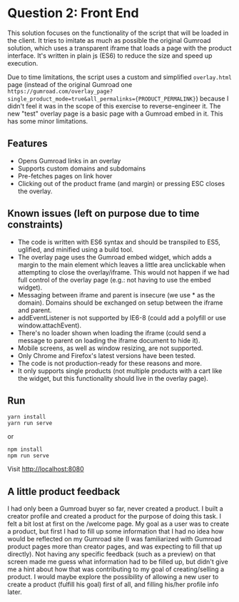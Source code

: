 # Question 2: Front End

This solution focuses on the functionality of the script that will be loaded in the client. It tries to imitate as much as possible the original Gumroad solution, which uses a transparent iframe that loads a page with the product interface. It's written in plain js (ES6) to reduce the size and speed up execution.

Due to time limitations, the script uses a custom and simplified `overlay.html` page (instead of the original Gumroad one `https://gumroad.com/overlay_page?single_product_mode=true&all_permalinks={PRODUCT_PERMALINK}`) because I didn't feel it was in the scope of this exercise to reverse-engineer it. The new "test" overlay page is a basic page with a Gumroad embed in it. This has some minor limitations.

## Features

- Opens Gumroad links in an overlay
- Supports custom domains and subdomains
- Pre-fetches pages on link hover
- Clicking out of the product frame (and margin) or pressing ESC closes the overlay.

## Known issues (left on purpose due to time constraints)

- The code is written with ES6 syntax and should be transpiled to ES5, uglified, and minified using a build tool.
- The overlay page uses the Gumroad embed widget, which adds a margin to the main element which leaves a little area unclickable when attempting to close the overlay/iframe. This would not happen if we had full control of the overlay page (e.g.: not having to use the embed widget).
- Messaging between iframe and parent is insecure (we use * as the domain). Domains should be exchanged on setup between the iframe and parent.
- addEventListener is not supported by IE6-8 (could add a polyfill or use window.attachEvent).
- There's no loader shown when loading the iframe (could send a message to parent on loading the iframe document to hide it).
- Mobile screens, as well as window resizing, are not supported.
- Only Chrome and Firefox's latest versions have been tested.
- The code is not production-ready for these reasons and more.
- It only supports single products (not multiple products with a cart like the widget, but this functionality should live in the overlay page).

## Run

```
yarn install
yarn run serve
```

or

```
npm install
npm run serve
```

Visit [http://localhost:8080](http://localhost:8080)

## A little product feedback

I had only been a Gumroad buyer so far, never created a product. I built a creator profile and created a product for the purpose of doing this task. I felt a bit lost at first on the /welcome page. My goal as a user was to create a product, but first I had to fill up some information that I had no idea how would be reflected on my Gumroad site (I was familiarized with Gumroad product pages more than creator pages, and was expecting to fill that up directly). Not having any specific feedback (such as a preview) on that screen made me guess what information had to be filled up, but didn't give me a hint about how that was contributing to my goal of creating/selling a product. I would maybe explore the possibility of allowing a new user to create a product (fulfill his goal) first of all, and filling his/her profile info later.
